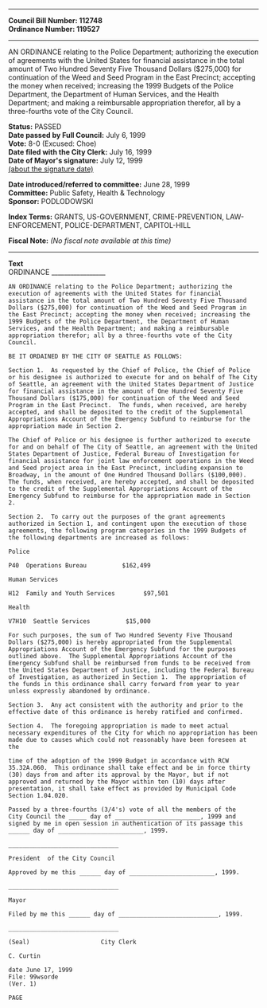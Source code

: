* * * * *  
  
**Council Bill Number: [](#h0)[](#h2)112748**   
**Ordinance Number: 119527**  
  
* * * * *  
  
AN ORDINANCE relating to the Police Department; authorizing the execution of agreements with the United States for financial assistance in the total amount of Two Hundred Seventy Five Thousand Dollars ($275,000) for continuation of the Weed and Seed Program in the East Precinct; accepting the money when received; increasing the 1999 Budgets of the Police Department, the Department of Human Services, and the Health Department; and making a reimbursable appropriation therefor, all by a three-fourths vote of the City Council.  
  
**Status:** PASSED   
**Date passed by Full Council:** July 6, 1999   
**Vote:** 8-0 (Excused: Choe)   
**Date filed with the City Clerk:** July 16, 1999   
**Date of Mayor's signature:** July 12, 1999   
[(about the signature date)](/~public/approvaldate.htm)   
  
  
**Date introduced/referred to committee:** June 28, 1999   
**Committee:** Public Safety, Health & Technology   
**Sponsor:** PODLODOWSKI   
  
**Index Terms:** GRANTS, US-GOVERNMENT, CRIME-PREVENTION, LAW-ENFORCEMENT, POLICE-DEPARTMENT, CAPITOL-HILL  
  
**Fiscal Note:** *(No fiscal note available at this time)*  
  
* * * * *  
  
**Text**  
    ORDINANCE _________________  
  
    AN ORDINANCE relating to the Police Department; authorizing the  
    execution of agreements with the United States for financial  
    assistance in the total amount of Two Hundred Seventy Five Thousand  
    Dollars ($275,000) for continuation of the Weed and Seed Program in  
    the East Precinct; accepting the money when received; increasing the  
    1999 Budgets of the Police Department, the Department of Human  
    Services, and the Health Department; and making a reimbursable  
    appropriation therefor; all by a three-fourths vote of the City  
    Council.  
  
    BE IT ORDAINED BY THE CITY OF SEATTLE AS FOLLOWS:  
  
    Section 1.  As requested by the Chief of Police, the Chief of Police  
    or his designee is authorized to execute for and on behalf of The City  
    of Seattle, an agreement with the United States Department of Justice  
    for financial assistance in the amount of One Hundred Seventy Five  
    Thousand Dollars ($175,000) for continuation of the Weed and Seed  
    Program in the East Precinct.  The funds, when received, are hereby  
    accepted, and shall be deposited to the credit of the Supplemental  
    Appropriations Account of the Emergency Subfund to reimburse for the  
    appropriation made in Section 2.  
  
    The Chief of Police or his designee is further authorized to execute  
    for and on behalf of The City of Seattle, an agreement with the United  
    States Department of Justice, Federal Bureau of Investigation for  
    financial assistance for joint law enforcement operations in the Weed  
    and Seed project area in the East Precinct, including expansion to  
    Broadway, in the amount of One Hundred Thousand Dollars ($100,000).  
    The funds, when received, are hereby accepted, and shall be deposited  
    to the credit of the Supplemental Appropriations Account of the  
    Emergency Subfund to reimburse for the appropriation made in Section  
    2.  
  
    Section 2.  To carry out the purposes of the grant agreements  
    authorized in Section 1, and contingent upon the execution of those  
    agreements, the following program categories in the 1999 Budgets of  
    the following departments are increased as follows:  
  
    Police  
  
    P40  Operations Bureau          $162,499  
  
    Human Services  
  
    H12  Family and Youth Services        $97,501  
  
    Health  
  
    V7H10  Seattle Services          $15,000  
  
    For such purposes, the sum of Two Hundred Seventy Five Thousand  
    Dollars ($275,000) is hereby appropriated from the Supplemental  
    Appropriations Account of the Emergency Subfund for the purposes  
    outlined above.  The Supplemental Appropriations Account of the  
    Emergency Subfund shall be reimbursed from funds to be received from  
    the United States Department of Justice, including the Federal Bureau  
    of Investigation, as authorized in Section 1.  The appropriation of  
    the funds in this ordinance shall carry forward from year to year  
    unless expressly abandoned by ordinance.  
  
    Section 3.  Any act consistent with the authority and prior to the  
    effective date of this ordinance is hereby ratified and confirmed.  
  
    Section 4.  The foregoing appropriation is made to meet actual  
    necessary expenditures of the City for which no appropriation has been  
    made due to causes which could not reasonably have been foreseen at  
    the  
  
    time of the adoption of the 1999 Budget in accordance with RCW  
    35.32A.060.  This ordinance shall take effect and be in force thirty  
    (30) days from and after its approval by the Mayor, but if not  
    approved and returned by the Mayor within ten (10) days after  
    presentation, it shall take effect as provided by Municipal Code  
    Section 1.04.020.  
  
    Passed by a three-fourths (3/4's) vote of all the members of the  
    City Council the _____ day of ________________________, 1999 and  
    signed by me in open session in authentication of its passage this  
    ______ day of ________________________, 1999.  
  
    _______________________________  
  
    President  of the City Council  
  
    Approved by me this ______ day of ________________________, 1999.  
  
    _______________________________  
  
    Mayor  
  
    Filed by me this ______ day of ____________________________, 1999.  
  
    _______________________________  
  
    (Seal)                    City Clerk  
  
    C. Curtin  
  
    date June 17, 1999  
    File: 99wsorde  
    (Ver. 1)  
  
    PAGE  
